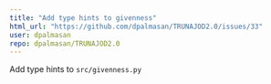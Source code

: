 ```yaml
---
title: "Add type hints to givenness"
html_url: "https://github.com/dpalmasan/TRUNAJOD2.0/issues/33"
user: dpalmasan
repo: dpalmasan/TRUNAJOD2.0
---
```


Add type hints to `src/givenness.py`